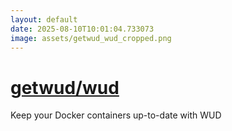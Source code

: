 ```yaml
---
layout: default
date: 2025-08-10T10:01:04.733073
image: assets/getwud_wud_cropped.png
---
```


# [getwud/wud](https://github.com/getwud/wud)

Keep your Docker containers up-to-date with WUD

